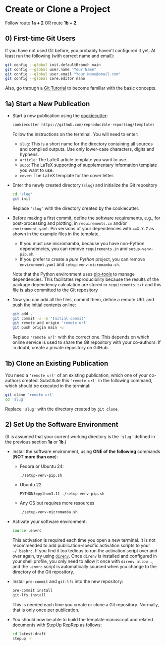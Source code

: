 # Create or Clone a Project

Follow route **1a + 2** OR route **1b + 2**.

## 0) First-time Git Users

If you have not used Git before, you probably haven't configured it yet.
At least run the following (with correct name and email):

```bash
git config --global init.defaultBranch main
git config --global user.name "Your Name"
git config --global user.email "Your.Name@email.com"
git config --global core.editor nano
```

Also, go through a [Git Tutorial](https://www.w3schools.com/git/default.asp?remote=github) to become familiar with the basic concepts.


## 1a) Start a New Publication

- Start a new publication using the [cookiecutter](https://github.com/cookiecutter/cookiecutter):

    ```bash
    cookiecutter https://github.com/reproducible-reporting/templates
    ```

    Follow the instructions on the terminal.
    You will need to enter:

    - `slug`:
      This is a short name for the directory containing all sources and compiled outputs.
      Use only lower-case characters, digits and hyphens.
    - `article`:
      The LaTeX article template you want to use.
    - `supp`:
      The LaTeX supporting of supplementary information template you want to use.
    - `cover`:
      The LaTeX template for the cover letter.

- Enter the newly created directory (`slug`) and initialize the Git repository

    ```bash
    cd 'slug'
    git init
    ```

    Replace `'slug'` with the directory created by the cookiecutter.

- Before making a first commit, define the software requirements,
  e.g., for post-processing and plotting, in `requirements.in` and/or `environment.yaml`.
  Pin versions of your dependencies with `==X.Y.Z` as shown in the example files in the template.

    - If you must use micromamba, because you have non-Python dependencies,
      you can remove `requirements.in`  and `setup-venv-pip.sh`.
    - If you prefer to create a *pure Python* project,
      you can remove `environment.yaml` and `setup-venv-micromamba.sh`.

    Note that the Python environment uses [pip-tools](https://github.com/jazzband/pip-tools)
    to manage dependencies.
    This facilitates reproducibility because the results of the package dependency calculation
    are stored in `requirements.txt` and this file is also committed to the Git repository

- Now you can add all the files, commit them, define a remote URL and push the initial contents online:

    ```bash
    git add .
    git commit -a -m "Initial commit"
    git remote add origin 'remote url'
    git push origin main -u
    ```

    Replace `'remote url'` with the correct one.
    This depends on which online service is used to share the Git repository with your co-authors.
    If in doubt, create a private repository on GitHub.


## 1b) Clone an Existing Publication

You need a `'remote url'` of an existing publication, which one of your co-authors created.
Substitute this `'remote url'` in the following command, which should be executed in the terminal:

```bash
git clone 'remote url'
cd 'slug'
```

Replace `'slug'` with the directory created by `git clone`.


## 2) Set Up the Software Environment

(It is assumed that your current working directory is the `'slug'`
defined in the previous section **1a** or **1b**.)

- Install the software environment, using **ONE of the following** commands (**NOT more than one**):

    - Fedora or Ubuntu 24:

        ```bash
        ./setup-venv-pip.sh
        ```

    - Ubuntu 22

        ```
        PYTHON3=python3.11 ./setup-venv-pip.sh
        ```

    - Any OS but requires more resources

        ```bash
        ./setup-venv-micromamba.sh
        ```

- Activate your software environment:

    ```bash
    source .envrc
    ```

    This activation is required each time you open a new terminal.
    It is not recommended to add publication-specific activation scripts to your `~/.bashrc`.
    If you find it too tedious to run the activation script over and over again,
    try using [`direnv`](https://github.com/direnv/direnv).
    Once `direnv` is installed and configured in your shell profile,
    you only need to allow it once with `direnv allow .`,
    and the `.envrc` script is automatically sourced
    when you change to the directory of the Git repository.


- Install `pre-commit` and `git-lfs` into the new repository:

    ```bash
    pre-commit install
    git-lfs install
    ```

    This is needed each time you create or clone a Git repository.
    Normally, that is only once per publication.

- You should now be able to build the template manuscript and related documents
  with StepUp RepRep as follows:

    ```bash
    cd latest-draft
    stepup -n
    ```
